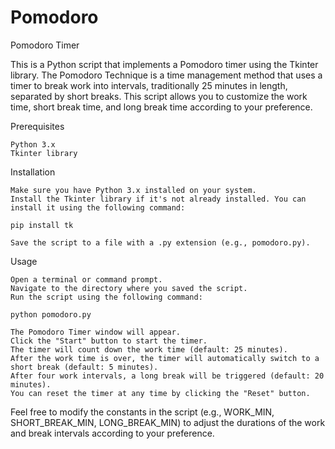 # Pomodoro
Pomodoro Timer

This is a Python script that implements a Pomodoro timer using the Tkinter library. The Pomodoro Technique is a time management method that uses a timer to break work into intervals, traditionally 25 minutes in length, separated by short breaks. This script allows you to customize the work time, short break time, and long break time according to your preference.

Prerequisites

    Python 3.x
    Tkinter library

Installation

    Make sure you have Python 3.x installed on your system.
    Install the Tkinter library if it's not already installed. You can install it using the following command:

    pip install tk

    Save the script to a file with a .py extension (e.g., pomodoro.py).

Usage

    Open a terminal or command prompt.
    Navigate to the directory where you saved the script.
    Run the script using the following command:

    python pomodoro.py

    The Pomodoro Timer window will appear.
    Click the "Start" button to start the timer.
    The timer will count down the work time (default: 25 minutes).
    After the work time is over, the timer will automatically switch to a short break (default: 5 minutes).
    After four work intervals, a long break will be triggered (default: 20 minutes).
    You can reset the timer at any time by clicking the "Reset" button.

Feel free to modify the constants in the script (e.g., WORK_MIN, SHORT_BREAK_MIN, LONG_BREAK_MIN) to adjust the durations of the work and break intervals according to your preference.
